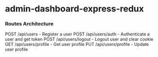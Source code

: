 # admin-dashboard-express-redux

### Routes Architecture

POST /api/users - Register a user
POST /api/users/auth - Authenticate a user and get token
POST /api/users/logout - Logout user and clear cookie
GET /api/users/profile - Get user profile
PUT /api/users/profile - Update user profile

